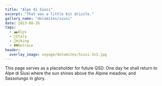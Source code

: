 ```yaml
---
title: "Alpe di Siusi"
excerpt: "That was a little bit drizzle."
gallery_name: "dolomites/siusi"
date: 2023-08-26
tags:
  - 🏔️Alps
  - 🍝Italy
  - 🥾Hiking
  - 🛤️Retrace
header:
  overlay_image: voyage/dolomites/Siusi-3v1.jpg
---
```


This page serves as a placeholder for future QSD. One day he shall return to Alpe di Siusi where the sun shines above the Alpine meadow, and Sassolungo in glory.